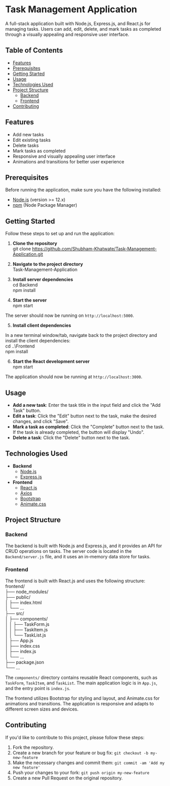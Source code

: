 # Task Management Application

A full-stack application built with Node.js, Express.js, and React.js for managing tasks. Users can add, edit, delete, and mark tasks as completed through a visually appealing and responsive user interface.

## Table of Contents

- [Features](#features)
- [Prerequisites](#prerequisites)
- [Getting Started](#getting-started)
- [Usage](#usage)
- [Technologies Used](#technologies-used)
- [Project Structure](#project-structure)
  - [Backend](#backend)
  - [Frontend](#frontend)
- [Contributing](#contributing)

## Features

- Add new tasks
- Edit existing tasks
- Delete tasks
- Mark tasks as completed
- Responsive and visually appealing user interface
- Animations and transitions for better user experience

## Prerequisites

Before running the application, make sure you have the following installed:

- [Node.js](https://nodejs.org/) (version >= 12.x)
- [npm](https://www.npmjs.com/) (Node Package Manager)

## Getting Started

Follow these steps to set up and run the application:

1. **Clone the repository**
<br>git clone https://github.com/Shubham-Khatwate/Task-Management-Application.git

2. **Navigate to the project directory**
<br>Task-Management-Application

3. **Install server dependencies**
<br>cd Backend
<br>npm install

4. **Start the server**
<br>npm start

The server should now be running on `http://localhost:5000`.

5. **Install client dependencies**

In a new terminal window/tab, navigate back to the project directory and install the client dependencies:
<br>cd ..\Frontend
<br>npm install

6. **Start the React development server**
<br>npm start

The application should now be running at `http://localhost:3000`.

## Usage

- **Add a new task**: Enter the task title in the input field and click the "Add Task" button.
- **Edit a task**: Click the "Edit" button next to the task, make the desired changes, and click "Save".
- **Mark a task as completed**: Click the "Complete" button next to the task. If the task is already completed, the button will display "Undo".
- **Delete a task**: Click the "Delete" button next to the task.

## Technologies Used

- **Backend**
  - [Node.js](https://nodejs.org/)
  - [Express.js](https://expressjs.com/)
- **Frontend**
  - [React.js](https://reactjs.org/)
  - [Axios](https://axios-http.com/)
  - [Bootstrap](https://getbootstrap.com/)
  - [Animate.css](https://animate.style/)

## Project Structure

### Backend

The backend is built with Node.js and Express.js, and it provides an API for CRUD operations on tasks. The server code is located in the `Backend/server.js` file, and it uses an in-memory data store for tasks.

### Frontend

The frontend is built with React.js and uses the following structure:
frontend/<br>
├── node_modules/<br>
├── public/<br>
│   ├── index.html<br>
│   └── ...<br>
├── src/<br>
│   ├── components/<br>
│   │   ├── TaskForm.js<br>
│   │   ├── TaskItem.js<br>
│   │   └── TaskList.js<br>
│   ├── App.js<br>
│   ├── index.css<br>
│   ├── index.js<br>
│   └── ...<br>
├── package.json<br>
└── ...<br>

The `components/` directory contains reusable React components, such as `TaskForm`, `TaskItem`, and `TaskList`. The main application logic is in `App.js`, and the entry point is `index.js`.

The frontend utilizes Bootstrap for styling and layout, and Animate.css for animations and transitions. The application is responsive and adapts to different screen sizes and devices.

## Contributing

If you'd like to contribute to this project, please follow these steps:

1. Fork the repository.
2. Create a new branch for your feature or bug fix: `git checkout -b my-new-feature`
3. Make the necessary changes and commit them: `git commit -am 'Add my new feature'`
4. Push your changes to your fork: `git push origin my-new-feature`
5. Create a new Pull Request on the original repository.
